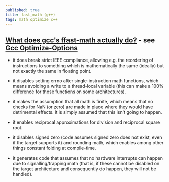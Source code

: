 ```yaml
---
published: true
title: fast_math (g++)
tags: math optimize c++
---
```

## [What does gcc's ffast-math actually do?](https://stackoverflow.com/questions/7420665/what-does-gccs-ffast-math-actually-do/22135559#22135559) - see [Gcc Optimize-Options](https://gcc.gnu.org/onlinedocs/gcc/Optimize-Options.html#Optimize-Options)

- it does break strict IEEE compliance, allowing e.g. the reordering of instructions to something which is mathematically the same (ideally) but not exactly the same in floating point.

- it disables setting errno after single-instruction math functions, which means avoiding a write to a thread-local variable (this can make a 100% difference for those functions on some architectures).

- it makes the assumption that all math is finite, which means that no checks for NaN (or zero) are made in place where they would have detrimental effects. It is simply assumed that this isn't going to happen.

- it enables reciprocal approximations for division and reciprocal square root.

- it disables signed zero (code assumes signed zero does not exist, even if the target supports it) and rounding math, which enables among other things constant folding at compile-time.

- it generates code that assumes that no hardware interrupts can happen due to signalling/trapping math (that is, if these cannot be disabled on the target architecture and consequently do happen, they will not be handled).